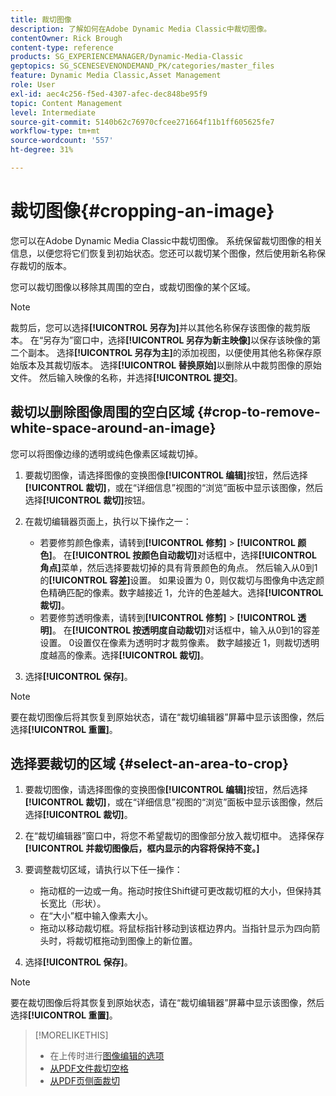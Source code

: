 ```yaml
---
title: 裁切图像
description: 了解如何在Adobe Dynamic Media Classic中裁切图像。
contentOwner: Rick Brough
content-type: reference
products: SG_EXPERIENCEMANAGER/Dynamic-Media-Classic
geptopics: SG_SCENESEVENONDEMAND_PK/categories/master_files
feature: Dynamic Media Classic,Asset Management
role: User
exl-id: aec4c256-f5ed-4307-afec-dec848be95f9
topic: Content Management
level: Intermediate
source-git-commit: 5140b62c76970cfcee271664f11b1ff605625fe7
workflow-type: tm+mt
source-wordcount: '557'
ht-degree: 31%

---
```


# 裁切图像{#cropping-an-image}

您可以在Adobe Dynamic Media Classic中裁切图像。 系统保留裁切图像的相关信息，以便您将它们恢复到初始状态。您还可以裁切某个图像，然后使用新名称保存裁切的版本。

您可以裁切图像以移除其周围的空白，或裁切图像的某个区域。

>[!NOTE]
>
>裁剪后，您可以选择&#x200B;**[!UICONTROL 另存为]**&#x200B;并以其他名称保存该图像的裁剪版本。 在“另存为”窗口中，选择&#x200B;**[!UICONTROL 另存为新主映像]**&#x200B;以保存该映像的第二个副本。 选择&#x200B;**[!UICONTROL 另存为主]**&#x200B;的添加视图，以便使用其他名称保存原始版本及其裁切版本。 选择&#x200B;**[!UICONTROL 替换原始]**&#x200B;以删除从中裁剪图像的原始文件。 然后输入映像的名称，并选择&#x200B;**[!UICONTROL 提交]**。

## 裁切以删除图像周围的空白区域 {#crop-to-remove-white-space-around-an-image}

您可以将图像边缘的透明或纯色像素区域裁切掉。

1. 要裁切图像，请选择图像的变换图像&#x200B;**[!UICONTROL 编辑]**&#x200B;按钮，然后选择&#x200B;**[!UICONTROL 裁切]**，或在“详细信息”视图的“浏览”面板中显示该图像，然后选择&#x200B;**[!UICONTROL 裁切]**&#x200B;按钮。
1. 在裁切编辑器页面上，执行以下操作之一：

   * 若要修剪颜色像素，请转到&#x200B;**[!UICONTROL 修剪]** > **[!UICONTROL 颜色]**。 在&#x200B;**[!UICONTROL 按颜色自动裁切]**&#x200B;对话框中，选择&#x200B;**[!UICONTROL 角点]**&#x200B;菜单，然后选择要裁切掉的具有背景颜色的角点。 然后输入从0到1的&#x200B;**[!UICONTROL 容差]**&#x200B;设置。 如果设置为 0，则仅裁切与图像角中选定颜色精确匹配的像素。数字越接近 1，允许的色差越大。选择&#x200B;**[!UICONTROL 裁切]**。
   * 若要修剪透明像素，请转到&#x200B;**[!UICONTROL 修剪]** > **[!UICONTROL 透明]**。 在&#x200B;**[!UICONTROL 按透明度自动裁切]**&#x200B;对话框中，输入从0到1的容差设置。 0设置仅在像素为透明时才裁剪像素。 数字越接近 1，则裁切透明度越高的像素。选择&#x200B;**[!UICONTROL 裁切]**。

1. 选择&#x200B;**[!UICONTROL 保存]**。

>[!NOTE]
>
>要在裁切图像后将其恢复到原始状态，请在“裁切编辑器”屏幕中显示该图像，然后选择&#x200B;**[!UICONTROL 重置]**。

## 选择要裁切的区域 {#select-an-area-to-crop}

1. 要裁切图像，请选择图像的变换图像&#x200B;**[!UICONTROL 编辑]**&#x200B;按钮，然后选择&#x200B;**[!UICONTROL 裁切]**，或在“详细信息”视图的“浏览”面板中显示该图像，然后选择&#x200B;**[!UICONTROL 裁切]**。

1. 在“裁切编辑器”窗口中，将您不希望裁切的图像部分放入裁切框中。 选择保存&#x200B;**[!UICONTROL 并裁切图像后，框内显示的内容将保持不变。]**
1. 要调整裁切区域，请执行以下任一操作：

   * 拖动框的一边或一角。拖动时按住Shift键可更改裁切框的大小，但保持其长宽比（形状）。
   * 在“大小”框中输入像素大小。
   * 拖动以移动裁切框。将鼠标指针移动到该框边界内。当指针显示为四向箭头时，将裁切框拖动到图像上的新位置。

1. 选择&#x200B;**[!UICONTROL 保存]**。

>[!NOTE]
>
>要在裁切图像后将其恢复到原始状态，请在“裁切编辑器”屏幕中显示该图像，然后选择&#x200B;**[!UICONTROL 重置]**。

>[!MORELIKETHIS]
>
>* 在上传时进行[图像编辑的选项](image-editing-options-upload.md#image-editing-options-at-upload)
>* [从PDF文件裁切空格](pdfs.md#cropping_white_space_from_a_pdf_file)
>* [从PDF页侧面裁切](pdfs.md#cropping_from_the_sides_of_pdf_pages)
